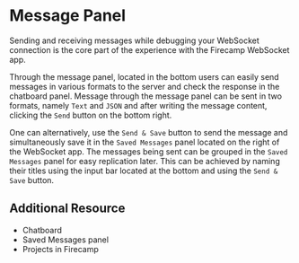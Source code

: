 # Message Panel

Sending and receiving messages while debugging your WebSocket connection is the core part of the experience with the Firecamp WebSocket app.

Through the message panel, located in the bottom users can easily send messages in various formats to the server and check the response in the chatboard panel. Message through the message panel can be sent in two formats, namely `Text` and `JSON` and after writing the message content, clicking the `Send` button on the bottom right.

One can alternatively, use the `Send & Save` button to send the message and simultaneously save it in the `Saved Messages` panel located on the right of the WebSocket app. The messages being sent can be grouped in the `Saved Messages` panel for easy replication later. This can be achieved by naming their titles using the input bar located at the bottom and using the `Send & Save` button.

## Additional Resource
- Chatboard
- Saved Messages panel
- Projects in Firecamp
